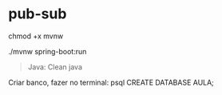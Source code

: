 # pub-sub

chmod +x mvnw

./mvnw spring-boot:run

>Java: Clean java 

Criar banco, fazer no terminal:
    psql
    CREATE DATABASE AULA;